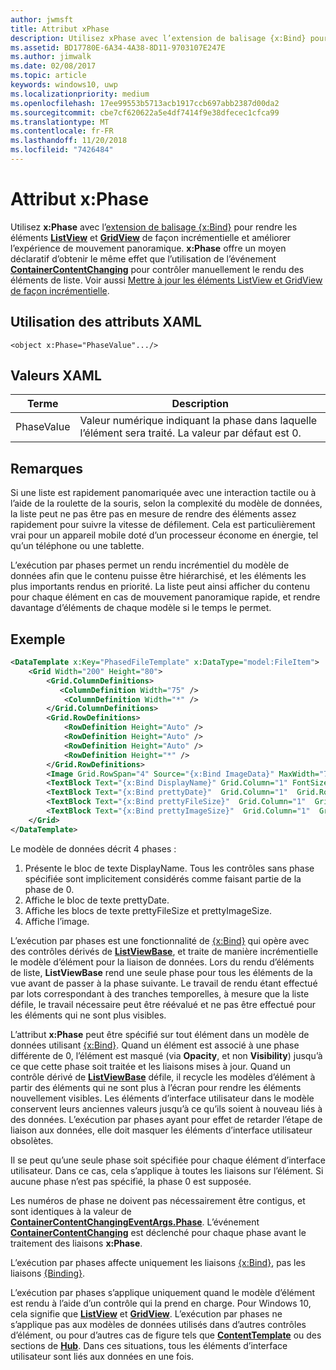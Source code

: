 ```yaml
---
author: jwmsft
title: Attribut xPhase
description: Utilisez xPhase avec l’extension de balisage {x:Bind} pour rendre les éléments ListView et GridView de façon incrémentielle et améliorer l’expérience de mouvement panoramique.
ms.assetid: BD17780E-6A34-4A38-8D11-9703107E247E
ms.author: jimwalk
ms.date: 02/08/2017
ms.topic: article
keywords: windows10, uwp
ms.localizationpriority: medium
ms.openlocfilehash: 17ee99553b5713acb1917ccb697abb2387d00da2
ms.sourcegitcommit: cbe7cf620622a5e4df7414f9e38dfecec1cfca99
ms.translationtype: MT
ms.contentlocale: fr-FR
ms.lasthandoff: 11/20/2018
ms.locfileid: "7426484"
---
```

# <a name="xphase-attribute"></a>Attribut x:Phase


Utilisez **x:Phase** avec l’[extension de balisage {x:Bind}](x-bind-markup-extension.md) pour rendre les éléments [**ListView**](https://msdn.microsoft.com/library/windows/apps/br242878) et [**GridView**](https://msdn.microsoft.com/library/windows/apps/br242705) de façon incrémentielle et améliorer l’expérience de mouvement panoramique. **x:Phase** offre un moyen déclaratif d’obtenir le même effet que l’utilisation de l’événement [**ContainerContentChanging**](https://msdn.microsoft.com/library/windows/apps/dn298914) pour contrôler manuellement le rendu des éléments de liste. Voir aussi [Mettre à jour les éléments ListView et GridView de façon incrémentielle](../debug-test-perf/optimize-gridview-and-listview.md#update-items-incrementally).

## <a name="xaml-attribute-usage"></a>Utilisation des attributs XAML


``` syntax
<object x:Phase="PhaseValue".../>
```

## <a name="xaml-values"></a>Valeurs XAML


| Terme | Description |
|------|-------------|
| PhaseValue | Valeur numérique indiquant la phase dans laquelle l’élément sera traité. La valeur par défaut est 0. | 

## <a name="remarks"></a>Remarques

Si une liste est rapidement panomariquée avec une interaction tactile ou à l’aide de la roulette de la souris, selon la complexité du modèle de données, la liste peut ne pas être pas en mesure de rendre des éléments assez rapidement pour suivre la vitesse de défilement. Cela est particulièrement vrai pour un appareil mobile doté d’un processeur économe en énergie, tel qu’un téléphone ou une tablette.

L’exécution par phases permet un rendu incrémentiel du modèle de données afin que le contenu puisse être hiérarchisé, et les éléments les plus importants rendus en priorité. La liste peut ainsi afficher du contenu pour chaque élément en cas de mouvement panoramique rapide, et rendre davantage d’éléments de chaque modèle si le temps le permet.

## <a name="example"></a>Exemple

```xml
<DataTemplate x:Key="PhasedFileTemplate" x:DataType="model:FileItem">
    <Grid Width="200" Height="80">
        <Grid.ColumnDefinitions>
           <ColumnDefinition Width="75" />
            <ColumnDefinition Width="*" />
        </Grid.ColumnDefinitions>
        <Grid.RowDefinitions>
            <RowDefinition Height="Auto" />
            <RowDefinition Height="Auto" />
            <RowDefinition Height="Auto" />
            <RowDefinition Height="*" />
        </Grid.RowDefinitions>
        <Image Grid.RowSpan="4" Source="{x:Bind ImageData}" MaxWidth="70" MaxHeight="70" x:Phase="3"/>
        <TextBlock Text="{x:Bind DisplayName}" Grid.Column="1" FontSize="12"/>
        <TextBlock Text="{x:Bind prettyDate}"  Grid.Column="1"  Grid.Row="1" FontSize="12" x:Phase="1"/>
        <TextBlock Text="{x:Bind prettyFileSize}"  Grid.Column="1"  Grid.Row="2" FontSize="12" x:Phase="2"/>
        <TextBlock Text="{x:Bind prettyImageSize}"  Grid.Column="1"  Grid.Row="3" FontSize="12" x:Phase="2"/>
    </Grid>
</DataTemplate>
```

Le modèle de données décrit 4 phases :

1.  Présente le bloc de texte DisplayName. Tous les contrôles sans phase spécifiée sont implicitement considérés comme faisant partie de la phase de 0.
2.  Affiche le bloc de texte prettyDate.
3.  Affiche les blocs de texte prettyFileSize et prettyImageSize.
4.  Affiche l’image.

L’exécution par phases est une fonctionnalité de [{x:Bind}](x-bind-markup-extension.md) qui opère avec des contrôles dérivés de [**ListViewBase**](https://msdn.microsoft.com/library/windows/apps/br242879), et traite de manière incrémentielle le modèle d’élément pour la liaison de données. Lors du rendu d’éléments de liste, **ListViewBase** rend une seule phase pour tous les éléments de la vue avant de passer à la phase suivante. Le travail de rendu étant effectué par lots correspondant à des tranches temporelles, à mesure que la liste défile, le travail nécessaire peut être réévalué et ne pas être effectué pour les éléments qui ne sont plus visibles.

L’attribut **x:Phase** peut être spécifié sur tout élément dans un modèle de données utilisant [{x:Bind}](x-bind-markup-extension.md). Quand un élément est associé à une phase différente de 0, l’élément est masqué (via **Opacity**, et non **Visibility**) jusqu’à ce que cette phase soit traitée et les liaisons mises à jour. Quand un contrôle dérivé de [**ListViewBase**](https://msdn.microsoft.com/library/windows/apps/br242879) défile, il recycle les modèles d’élément à partir des éléments qui ne sont plus à l’écran pour rendre les éléments nouvellement visibles. Les éléments d’interface utilisateur dans le modèle conservent leurs anciennes valeurs jusqu’à ce qu’ils soient à nouveau liés à des données. L’exécution par phases ayant pour effet de retarder l’étape de liaison aux données, elle doit masquer les éléments d’interface utilisateur obsolètes.

Il se peut qu’une seule phase soit spécifiée pour chaque élément d’interface utilisateur. Dans ce cas, cela s’applique à toutes les liaisons sur l’élément. Si aucune phase n’est pas spécifié, la phase 0 est supposée.

Les numéros de phase ne doivent pas nécessairement être contigus, et sont identiques à la valeur de [**ContainerContentChangingEventArgs.Phase**](https://msdn.microsoft.com/library/windows/apps/dn298493). L’événement [**ContainerContentChanging**](https://msdn.microsoft.com/library/windows/apps/dn298914) est déclenché pour chaque phase avant le traitement des liaisons **x:Phase**.

L’exécution par phases affecte uniquement les liaisons [{x:Bind}](x-bind-markup-extension.md), pas les liaisons [{Binding}](binding-markup-extension.md).

L’exécution par phases s’applique uniquement quand le modèle d’élément est rendu à l’aide d’un contrôle qui la prend en charge. Pour Windows 10, cela signifie que [**ListView**](https://msdn.microsoft.com/library/windows/apps/br242878) et [**GridView**](https://msdn.microsoft.com/library/windows/apps/br242705). L’exécution par phases ne s’applique pas aux modèles de données utilisés dans d’autres contrôles d’élément, ou pour d’autres cas de figure tels que [**ContentTemplate**](https://msdn.microsoft.com/library/windows/apps/br209369) ou des sections de [**Hub**](https://msdn.microsoft.com/library/windows/apps/dn251843). Dans ces situations, tous les éléments d’interface utilisateur sont liés aux données en une fois.

